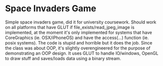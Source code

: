 Space Invaders Game
===================

Simple space invaders game, did it for university coursework. Should work on all platforms that have GLUT if file_exists/read_jpeg_image is implemented, at the moment it's only implemented for systems that have CoreGraphics (ie. OSX/iPhoneOS) and have the access(...) function (ie. posix systems). The code is stupid and horrible but it does the job. Since the class was about OOP, it's slightly overengineered for the purpose of demonstrating an OOP design. It uses GLUT to handle IO/windows, OpenGL to draw stuff and saves/loads data using a binary stream.